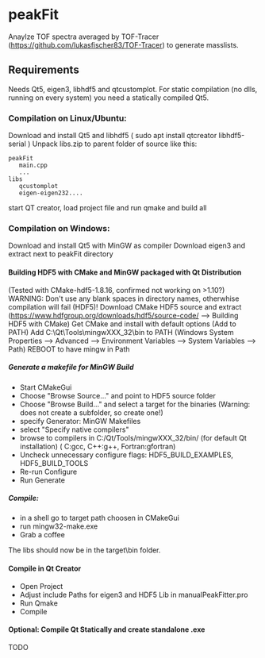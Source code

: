 # peakFit
Anaylze TOF spectra averaged by TOF-Tracer (https://github.com/lukasfischer83/TOF-Tracer) to generate masslists.

## Requirements
Needs Qt5, eigen3, libhdf5 and qtcustomplot.
For static compilation (no dlls, running on every system) you need a statically compiled Qt5.


### Compilation on Linux/Ubuntu:
Download and install Qt5 and libhdf5 ( sudo apt install qtcreator libhdf5-serial )
Unpack libs.zip to parent folder of source like this:
```
peakFit
   main.cpp
   ...
libs
   qcustomplot
   eigen-eigen232....
```
start QT creator, load project file and run qmake and build all

### Compilation on Windows:
Download and install Qt5 with MinGW as compiler
Download eigen3 and extract next to peakFit directory

#### Building HDF5 with CMake and MinGW packaged with Qt Distribution
(Tested with CMake-hdf5-1.8.16, confirmed not working on >1.10?)
WARNING: Don't use any blank spaces in directory names, otherwhise compilation will fail (HDF5)!
Download CMake HDF5 source and extract (https://www.hdfgroup.org/downloads/hdf5/source-code/ --> Building HDF5 with CMake)
Get CMake and install with default options (Add to PATH)
Add C:\Qt\Tools\mingwXXX_32\bin to PATH (Windows System Properties --> Advanced --> Environment Variables --> System Variables --> Path)
REBOOT to have mingw in Path
##### Generate a makefile for MinGW Build
- Start CMakeGui
- Choose "Browse Source..." and point to HDF5 source folder
- Choose "Browse Build..." and select a target for the binaries (Warning: does not create a subfolder, so create one!)
- specify Generator: MinGW Makefiles
- select "Specify native compilers"
- browse to compilers in C:/Qt/Tools/mingwXXX_32/bin/ (for default Qt installation) ( C:gcc, C++:g++, Fortran:gfortran)
- Uncheck unnecessary configure flags: HDF5_BUILD_EXAMPLES, HDF5_BUILD_TOOLS
- Re-run Configure
- Run Generate
##### Compile:
- in a shell go to target path choosen in CMakeGui
- run mingw32-make.exe
- Grab a coffee

The libs should now be in the target\bin folder.

#### Compile in Qt Creator
- Open Project
- Adjust include Paths for eigen3 and HDF5 Lib in manualPeakFitter.pro
- Run Qmake
- Compile

#### Optional: Compile Qt Statically and create standalone .exe
TODO
